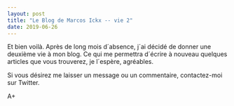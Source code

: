 ```yaml
---
layout: post
title: "Le Blog de Marcos Ickx -- vie 2"
date: 2019-06-26
---
```


Et bien voilà.
Après de long mois d´absence, 
j´ai décidé de donner une deuxième vie à mon blog.
Ce qui me permettra d´écrire à nouveau quelques articles que vous trouverez, je l´espère, agréables.

Si vous désirez me laisser un message ou un commentaire, contactez-moi sur Twitter.

A+
